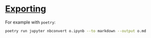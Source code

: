 # [Exporting](https://reproducible-science-curriculum.github.io/publication-RR-Jupyter/02-exporting_the_notebook/index.html)

For example with `poetry`:

```bash
poetry run jupyter nbconvert o.ipynb --to markdown --output o.md
```
